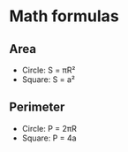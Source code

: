 # Math formulas
## Area
- Circle: S = πR²
- Square: S = a²

## Perimeter
- Circle: P = 2πR
- Square: P = 4a
